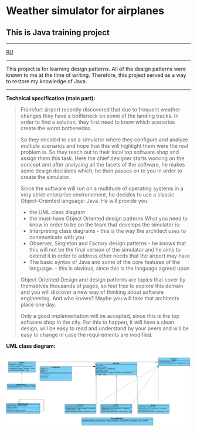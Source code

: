 # Weather simulator for airplanes

## This is Java training project

---

[RU](./readme.ru.md)

---

This project is for learning design patterns. All of the design patterns were known to me at the time of writing. Therefore, this project served as a way to restore my knowledge of Java.

---

**Technical specification (main part):**
>Frankfurt airport recently discovered that due to frequent weather changes they have a
bottleneck on some of the landing tracks. In order to find a solution, they first need to
know which scenarios create the worst bottlenecks.
>
>So they decided to use a simulator
where they configure and analyze multiple scenarios and hope that this will highlight
them were the real problem is.
So they reach out to their local top software shop and assign them this task. Here
the chief designer starts working on the concept and after analysing all the facets of the
software, he makes some design decisions which, he then passes on to you in order to
create the simulator.
>
>Since the software will run on a multitude of operating systems in a very strict enterprise environement, he decides to use a classic Object-Oriented language: Java.
He will provide you:
>
>- the UML class diagram
>- the must-have Object Oriented design patterns
What you need to know in order to be on the team that develops the simulator is:
>- Interpreting class diagrams - this is the way the architect uses to communicate with
you
>- Observer, Singleton and Factory design patterns - he knows that this will not be
the final version of the simulator and he aims to extend it in order to address other
needs that the airport may have
>- The basic syntax of Java and some of the core features of the language. - this is
obvious, since this is the language agreed upon
>
>Object Oriented Design and design patterns are topics that cover by themselves thousands of pages, so feel free to explore this domain and you will discover a new way of thinking about software engineering. And who knows? Maybe you will take that architects place one day.
>
>Only a good implementation will be accepted, since this is the top software shop in the
city. For this to happen, it will have a clean design, will be easy to read and understand
by your peers and will be easy to change in case the requirements are modified.

**UML class diagram:**
![uml](./static/uml.png)
